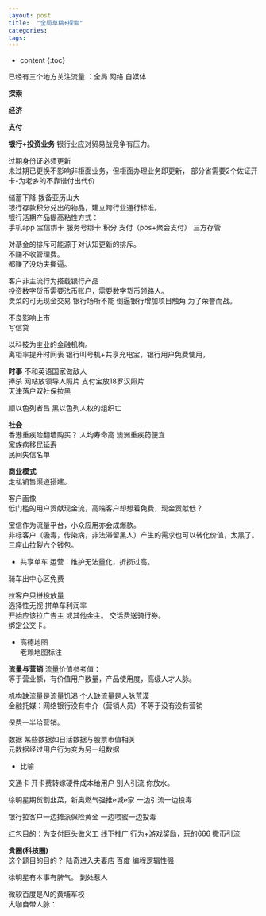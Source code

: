 ```yaml
---
layout: post
title:  "全局草稿+探索"
categories:
tags:  
---
```


* content
{:toc}


已经有三个地方关注流量 ：全局 网络 自媒体


**探索**  


**经济**  

**支付**  

**银行+投资业务**
银行业应对贸易战竞争有压力。  

过期身份证必须更新  
未过期已更换不影响非柜面业务，但柜面办理业务即更新，
部分省需要2个佐证开卡-为老乡的不靠谱付出代价   

储蓄下降 拨备亚历山大  
银行存款积分兑出的物品，建立跨行业通行标准。  
银行活期产品提高粘性方式：   
手机app 宝信绑卡 服务号绑卡 积分 支付（pos+聚会支付） 三方存管   

对基金的排斥可能源于对认知更新的排斥。  
不赚不收管理费。  
都赚了没功夫撕逼。  

客户非主流行为搭载银行产品：  
投资数字货币需要法币账户，需要数字货币领路人。   
卖菜的可无现金交易 银行场所不能 倒逼银行增加项目触角 为了荣誉而战。  

不良影响上市  
写信贷   

以科技为主业的金融机构。  
离柜率提升时间表
银行叫号机+共享充电宝，银行用户免费使用，  


**时事**
不和英语国家做敌人  
捧杀 网站放领导人照片 支付宝放18罗汉照片    
天津落户双社保拉黑    

顺以色列者昌  黑以色列人权的组织亡  

**社会**  
香港重疾险翻墙购买？  人均寿命高 澳洲重疾药便宜  
家族病移民延寿  
民间失信名单  

**商业模式**   
走私销售渠道搭建。  

客户画像  
低门槛的用户贡献现金流，高端客户却想着免费，现金贡献低？  

宝信作为流量平台，小众应用亦会成爆款。  
非标客户（吸毒，传染病，非法滞留黑人）产生的需求也可以转化价值，太黑了。  
三座山拉裂六个钱包。  


- 共享单车
运营：维护无法量化，折损过高。  

骑车出中心区免费

拉客户只拼投放量  
选择性无视  拼单车利润率     
开始应该拉广告主 或其他金主。
交话费送骑行券。  
绑定公交卡。

- 高德地图  
老赖地图标注  


**流量与营销**
流量价值参考值：  
等于营业额，有价值用户数量，产品使用度，高级人才人脉。  

机构缺流量是流量饥渴  个人缺流量是人脉荒漠   
金融托媒：网络银行没有中介（营销人员）不等于没有没有营销   

保费一半给营销。  

数据
某些数据如日活数据与股票市值相关  
元数据经过用户行为变为另一组数据  

- 比喻

交通卡  开卡费转嫁硬件成本给用户  别人引流 你放水。  

徐明星期货割韭菜，新奥燃气强推e城e家   一边引流一边投毒  

银行拉客户一边摊派保险黄金   一边喂蜜一边投毒   

红包目的：为支付巨头做义工 线下推广  行为+游戏奖励，玩的666   撒币引流

**贵圈(科技圈)**  
这个题目的目的？
陆奇进入夫妻店 百度
编程逻辑性强  

徐明星有本事有脾气。  到处惹人  

微软百度是AI的黄埔军校   
大咖自带人脉：  
